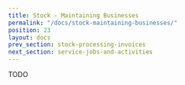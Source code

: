 ```yaml
---
title: Stock - Maintaining Businesses
permalink: "/docs/stock-maintaining-businesses/"
position: 23
layout: docs
prev_section: stock-processing-invoices
next_section: service-jobs-and-activities
---
```


TODO
